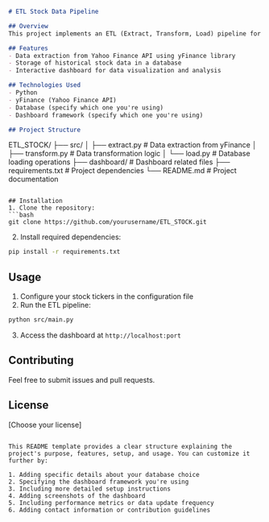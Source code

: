 

```markdown:README.md
# ETL Stock Data Pipeline

## Overview
This project implements an ETL (Extract, Transform, Load) pipeline for stock market data using Python. It extracts stock ticker data from Yahoo Finance (yFinance), stores it in a database, and visualizes the information through an interactive dashboard.

## Features
- Data extraction from Yahoo Finance API using yFinance library
- Storage of historical stock data in a database
- Interactive dashboard for data visualization and analysis

## Technologies Used
- Python
- yFinance (Yahoo Finance API)
- Database (specify which one you're using)
- Dashboard framework (specify which one you're using)

## Project Structure
```
ETL_STOCK/
├── src/
│   ├── extract.py      # Data extraction from yFinance
│   ├── transform.py    # Data transformation logic
│   └── load.py         # Database loading operations
├── dashboard/          # Dashboard related files
├── requirements.txt    # Project dependencies
└── README.md          # Project documentation
```

## Installation
1. Clone the repository:
```bash
git clone https://github.com/yourusername/ETL_STOCK.git
```

2. Install required dependencies:
```bash
pip install -r requirements.txt
```

## Usage
1. Configure your stock tickers in the configuration file
2. Run the ETL pipeline:
```bash
python src/main.py
```
3. Access the dashboard at `http://localhost:port`

## Contributing
Feel free to submit issues and pull requests.

## License
[Choose your license]
```

This README template provides a clear structure explaining the project's purpose, features, setup, and usage. You can customize it further by:

1. Adding specific details about your database choice
2. Specifying the dashboard framework you're using
3. Including more detailed setup instructions
4. Adding screenshots of the dashboard
5. Including performance metrics or data update frequency
6. Adding contact information or contribution guidelines
